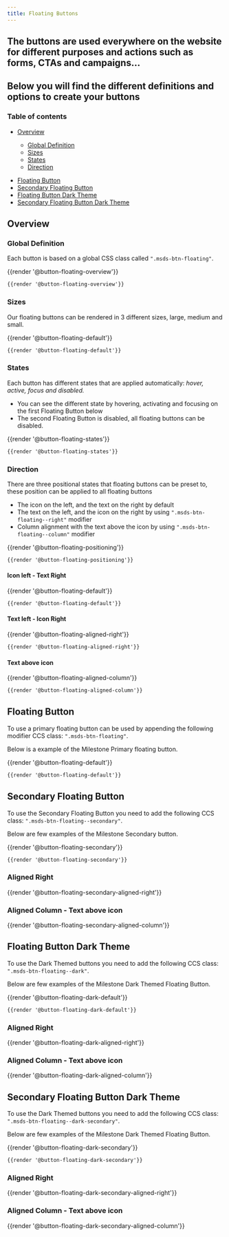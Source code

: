 ```yaml
---
title: Floating Buttons
---
```


## The buttons are used everywhere on the website for different purposes and actions such as forms, CTAs and campaigns...
## Below you will find the different definitions and options to create your buttons

### Table of contents
<div class="row">
    <div class="col-6">
      <ul class="document__unordered-list">
        <li class="document__unordered-list-item"> <a class="msds-link" href="#overview">Overview</a></li>
        <ul class="document__unordered-list">
          <li class="document__unordered-list-item">
            <a class="msds-link" href="#global-definition">Global Definition</a>
          </li>
          <li class="document__unordered-list-item">
            <a class="msds-link" href="#sizes">Sizes</a>
          </li>
          <li class="document__unordered-list-item">
            <a class="msds-link" href="#states">States</a>
          </li>
          <li class="document__unordered-list-item">
            <a class="msds-link" href="#direction">Direction</a>
          </li>
        </ul>
    </div>
    <div class="col-md-6">
      <ul class="document__unordered-list">
        <li class="document__unordered-list-item"> <a class="msds-link" href="#floating-button">Floating Button</a></li>
        <li class="document__unordered-list-item"> <a class="msds-link" href="#secondary-floating-button">Secondary Floating Button</a>
        </li>
        <li class="document__unordered-list-item"> <a class="msds-link" href="#floating-button-dark-theme">Floating Button Dark Theme</a>
        </li>
        <li class="document__unordered-list-item"> <a class="msds-link" href="#secondary-floating-button-dark-theme">Secondary Floating
            Button Dark Theme</a></li>
      </ul>
    </div>
</div>

## Overview
### Global Definition
Each button is based on a global CSS class called <code>".msds-btn-floating"</code>. 

<div class="element-preview">
  <div class="element-preview__inner">{{render '@button-floating-overview'}}</div>
</div>

```html
{{render '@button-floating-overview'}}
```

### Sizes
Our floating buttons can be rendered in 3 different sizes, large, medium and small.

<div class="element-preview">
  <div class="element-preview__inner">{{render '@button-floating-default'}}</div>
</div>

```html
{{render '@button-floating-default'}}
```

### States
Each button has different states that are applied automatically: <i>hover, active, focus and disabled.</i>
- You can see the different state by hovering, activating and focusing on the first Floating Button below
- The second Floating Button is disabled, all floating buttons can be disabled.

<div class="element-preview">
  <div class="element-preview__inner">{{render '@button-floating-states'}}</div>
</div>

```html
{{render '@button-floating-states'}}
```

### Direction
There are three positional states that floating buttons can be preset to, these position can be applied to all floating buttons
- The icon on the left, and the text on the right by default
- The text on the left, and the icon on the right by using <code>".msds-btn-floating\--right"</code> modifier
- Column alignment with the text above the icon by using <code>".msds-btn-floating\--column"</code> modifier

<div class="element-preview">
  <div class="element-preview__inner">{{render '@button-floating-positioning'}}</div>
</div>

```html
{{render '@button-floating-positioning'}}
```

#### Icon left - Text Right
<div class="element-preview">
  <div class="element-preview__inner">{{render '@button-floating-default'}}</div>
</div>

```html
{{render '@button-floating-default'}}
```

#### Text left - Icon Right
<div class="element-preview">
  <div class="element-preview__inner">{{render '@button-floating-aligned-right'}}</div>
</div>

```html
{{render '@button-floating-aligned-right'}}
```

#### Text above icon
<div class="element-preview">
  <div class="element-preview__inner">{{render '@button-floating-aligned-column'}}</div>
</div>

```html
{{render '@button-floating-aligned-column'}}
```

## Floating Button
To use a primary floating button can be used by appending the following modifier CCS class: <code>".msds-btn-floating"</code>. 

Below is a example of the Milestone Primary floating button.

<div class="element-preview">
  <div class="element-preview__inner">{{render '@button-floating-default'}}</div>
</div>

```html
{{render '@button-floating-default'}}
```

## Secondary Floating Button
To use the Secondary Floating Button you need to add the following CCS class: <code>".msds-btn-floating\--secondary"</code>. 

Below are few examples of the Milestone Secondary button.

<div class="element-preview">
  <div class="element-preview__inner">{{render '@button-floating-secondary'}}</div>
</div>

```html
{{render '@button-floating-secondary'}}
```

### Aligned Right
<div class="element-preview">
  <div class="element-preview__inner">{{render '@button-floating-secondary-aligned-right'}}</div>
</div>

### Aligned Column - Text above icon
<div class="element-preview">
  <div class="element-preview__inner">{{render '@button-floating-secondary-aligned-column'}}</div>
</div>


## Floating Button Dark Theme
To use the Dark Themed buttons you need to add the following CCS class: <code>".msds-btn-floating\--dark"</code>. 

Below are few examples of the Milestone Dark Themed Floating Button. 

<div class="element-preview-dark">
  <div class="element-preview__inner">{{render '@button-floating-dark-default'}}</div>
</div>

```html
{{render '@button-floating-dark-default'}}
```

### Aligned Right
<div class="element-preview-dark">
  <div class="element-preview__inner">{{render '@button-floating-dark-aligned-right'}}</div>
</div>

### Aligned Column - Text above icon
<div class="element-preview-dark">
  <div class="element-preview__inner">{{render '@button-floating-dark-aligned-column'}}</div>
</div>

## Secondary Floating Button Dark Theme

To use the Dark Themed buttons you need to add the following CCS class: <code>".msds-btn-floating\--dark-secondary"</code>. 

Below are few examples of the Milestone Dark Themed Floating Button. 


<div class="element-preview-dark">
  <div class="element-preview__inner">{{render '@button-floating-dark-secondary'}}</div>
</div>

```html
{{render '@button-floating-dark-secondary'}}
```

### Aligned Right
<div class="element-preview-dark">
  <div class="element-preview__inner">{{render '@button-floating-dark-secondary-aligned-right'}}</div>
</div>

### Aligned Column - Text above icon
<div class="element-preview-dark">
  <div class="element-preview__inner">{{render '@button-floating-dark-secondary-aligned-column'}}</div>
</div>